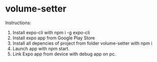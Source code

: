 # volume-setter

Instructions: 
1. Install expo-cli with npm i -g expo-cli
2. Install expo app from Google Play Store
3. Install all depencies of project from folder volume-setter with npm i
4. Launch app with npm start.
5. Link Expo app from device with debug app on pc.
